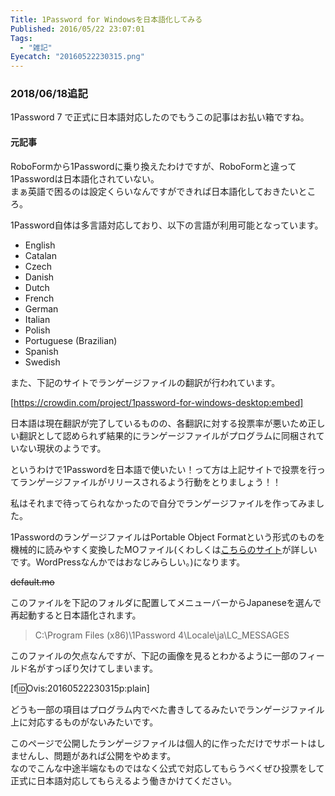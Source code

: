 ```yaml
---
Title: 1Password for Windowsを日本語化してみる
Published: 2016/05/22 23:07:01
Tags:
  - "雑記"
Eyecatch: "20160522230315.png"
---
```

### 2018/06/18追記  
1Password 7 で正式に日本語対応したのでもうこの記事はお払い箱ですね。  

#### 元記事

RoboFormから1Passwordに乗り換えたわけですが、RoboFormと違って1Passwordは日本語化されていない。  
まぁ英語で困るのは設定くらいなんですができれば日本語化しておきたいところ。  

1Password自体は多言語対応しており、以下の言語が利用可能となっています。  


* English
* Catalan
* Czech
* Danish
* Dutch
* French
* German
* Italian
* Polish
* Portuguese (Brazilian)
* Spanish
* Swedish


また、下記のサイトでランゲージファイルの翻訳が行われています。  

[https://crowdin.com/project/1password-for-windows-desktop:embed]


日本語は現在翻訳が完了しているものの、各翻訳に対する投票率が悪いため正しい翻訳として認められず結果的にランゲージファイルがプログラムに同梱されていない現状のようです。  

というわけで1Passwordを日本語で使いたい！って方は上記サイトで投票を行ってランゲージファイルがリリースされるよう行動をとりましょう！！

私はそれまで待ってられなかったので自分でランゲージファイルを作ってみました。  

1PasswordのランゲージファイルはPortable Object Formatという形式のものを機械的に読みやすく変換したMOファイル(くわしくは[こちらのサイト](https://crowdin.com/project/1password-for-windows-desktop)が詳しいです。WordPressなんかではおなじみらしい。)になります。  

~~default.mo~~

このファイルを下記のフォルダに配置してメニューバーからJapaneseを選んで再起動すると日本語化されます。  

> C:\Program Files (x86)\1Password 4\Locale\ja\LC_MESSAGES

このファイルの欠点なんですが、下記の画像を見るとわかるように一部のフィールド名がすっぽり欠けてしまいます。  

[f:id:Ovis:20160522230315p:plain]

どうも一部の項目はプログラム内でべた書きしてるみたいでランゲージファイル上に対応するものがないみたいです。  

このページで公開したランゲージファイルは個人的に作っただけでサポートはしませんし、問題があれば公開をやめます。  
なのでこんな中途半端なものではなく公式で対応してもらうべくぜひ投票をして正式に日本語対応してもらえるよう働きかけてください。  
